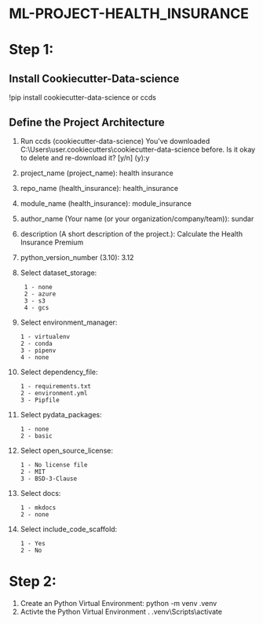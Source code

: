 # ML-PROJECT-HEALTH_INSURANCE
# Step 1:
## Install Cookiecutter-Data-science
!pip install cookiecutter-data-science or ccds
## Define the Project Architecture
1. Run ccds (cookiecutter-data-science)
You've downloaded C:\Users\user\.cookiecutters\cookiecutter-data-science before. Is it okay to delete and re-download it? [y/n] (y):y
2. project_name (project_name): health insurance
3. repo_name (health_insurance): health_insurance
4. module_name (health_insurance): module_insurance
5. author_name (Your name (or your organization/company/team)): sundar
6. description (A short description of the project.): Calculate the Health Insurance Premium
7. python_version_number (3.10): 3.12
8. Select dataset_storage:
   
        1 - none
        2 - azure
        3 - s3
        4 - gcs
    
10. Select environment_manager:
    
        1 - virtualenv        
        2 - conda
        3 - pipenv
        4 - none
    
11. Select dependency_file:
    
        1 - requirements.txt
        2 - environment.yml
        3 - Pipfile
    
12. Select pydata_packages:
    
        1 - none
        2 - basic
    
14. Select open_source_license:
    
        1 - No license file
        2 - MIT
        3 - BSD-3-Clause
    
16. Select docs:
    
        1 - mkdocs
        2 - none
   
18. Select include_code_scaffold:
    
        1 - Yes
        2 - No
    

# Step 2:
 1.  Create an Python Virtual Environment:
       python -m venv .venv
 2. Activte the Python Virtual Environment
       . \.venv\Scripts\activate
    
